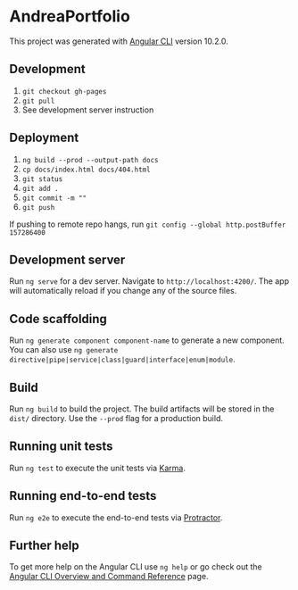 # AndreaPortfolio

This project was generated with [Angular CLI](https://github.com/angular/angular-cli) version 10.2.0.

## Development

1. `git checkout gh-pages`
2. `git pull`
3. See development server instruction

## Deployment

1. `ng build --prod --output-path docs`
2. `cp docs/index.html docs/404.html`
3. `git status`
4. `git add .`
5. `git commit -m ""`
6. `git push`

If pushing to remote repo hangs, run `git config --global http.postBuffer 157286400`

## Development server

Run `ng serve` for a dev server. Navigate to `http://localhost:4200/`. The app will automatically reload if you change any of the source files.

## Code scaffolding

Run `ng generate component component-name` to generate a new component. You can also use `ng generate directive|pipe|service|class|guard|interface|enum|module`.

## Build

Run `ng build` to build the project. The build artifacts will be stored in the `dist/` directory. Use the `--prod` flag for a production build.

## Running unit tests

Run `ng test` to execute the unit tests via [Karma](https://karma-runner.github.io).

## Running end-to-end tests

Run `ng e2e` to execute the end-to-end tests via [Protractor](http://www.protractortest.org/).

## Further help

To get more help on the Angular CLI use `ng help` or go check out the [Angular CLI Overview and Command Reference](https://angular.io/cli) page.
